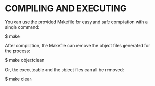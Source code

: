 COMPILING AND EXECUTING
=======================

You can use the provided Makefile for easy and safe compilation with a  
single command:

$ make

After compilation, the Makefile can remove the object files generated for  
the process:

$ make objectclean

Or, the executeable and the object files can all be removed:

$ make clean
